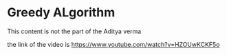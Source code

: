 # Greedy ALgorithm

This content is not the part of the Aditya verma

the link of the video is 
https://www.youtube.com/watch?v=HZOUwKCKF5o